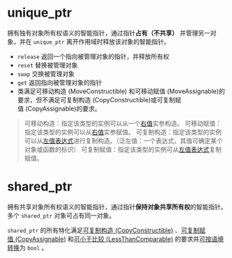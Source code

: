 # unique_ptr

拥有独有对象所有权语义的智能指针，通过指针**占有（不共享）** 并管理另一对象，并在 `unique_ptr` 离开作用域时释放该对象的智能指针。

- `release` 返回一个指向被管理对象的指针，并释放所有权
- `reset` 替换被管理对象
- `swap` 交换被管理对象
- `get` 返回指向被管理对象的指针
- 类满足可移动构造 (MoveConstructible) 和可移动赋值 (MoveAssignable)的要求，但不满足可复制构造 (CopyConstructible)或可复制赋值 (CopyAssignable)的要求。
> 可移动构造：指定该类型的实例可以从一个[右值]( https://zh.cppreference.com/w/cpp/language/value_category "cpp/language/value category")实参构造。
> 可移动赋值：指定该类型的实例可以从[右值]( https://zh.cppreference.com/w/cpp/language/value_category "cpp/language/value category")实参赋值。
> 可复制构造：指定该类型的实例可以从[左值表达式]( https://zh.cppreference.com/w/cpp/language/value_category "cpp/language/value category")进行复制构造。（泛左值：一个表达式，其值可确定某个对象或函数的标识）
> 可复制赋值：指定该类型的实例可从[左值表达式](https://zh.cppreference.com/w/cpp/language/value_category "cpp/language/value category")复制赋值。


# shared_ptr

拥有共享对象所有权语义的智能指针，通过指针**保持对象共享所有权**的智能指针。多个 `shared_ptr` 对象可占有同一对象。

`shared_ptr` 的所有特化满足[可复制构造 (CopyConstructible)](https://zh.cppreference.com/w/cpp/named_req/CopyConstructible "cpp/named req/CopyConstructible") 、[可复制赋值 (CopyAssignable)](https://zh.cppreference.com/w/cpp/named_req/CopyAssignable "cpp/named req/CopyAssignable") 和[可小于比较 (LessThanComparable)](https://zh.cppreference.com/w/cpp/named_req/LessThanComparable "cpp/named req/LessThanComparable") 的要求并[可按语境转换](https://zh.cppreference.com/w/cpp/language/implicit_conversion "cpp/language/implicit conversion")为 `bool` 。